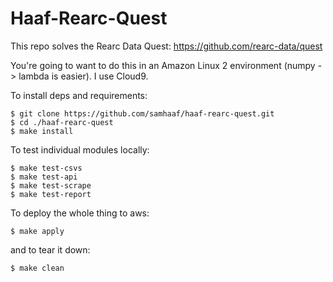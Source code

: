# Haaf-Rearc-Quest

This repo solves the Rearc Data Quest: https://github.com/rearc-data/quest

You're going to want to do this in an Amazon Linux 2 environment (numpy -> lambda is easier). I use Cloud9.

To install deps and requirements:

```
$ git clone https://github.com/samhaaf/haaf-rearc-quest.git
$ cd ./haaf-rearc-quest
$ make install
```

To test individual modules locally:

```
$ make test-csvs
$ make test-api
$ make test-scrape
$ make test-report
```

To deploy the whole thing to aws:

```
$ make apply
```

and to tear it down:

```
$ make clean
```
